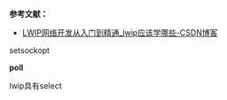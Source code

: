 **参考文献：**

- [LWIP网络开发从入门到精通_lwip应该学哪些-CSDN博客](https://blog.csdn.net/Chuangke_Andy/article/details/121420376)

setsockopt



**poll**

lwip具有select